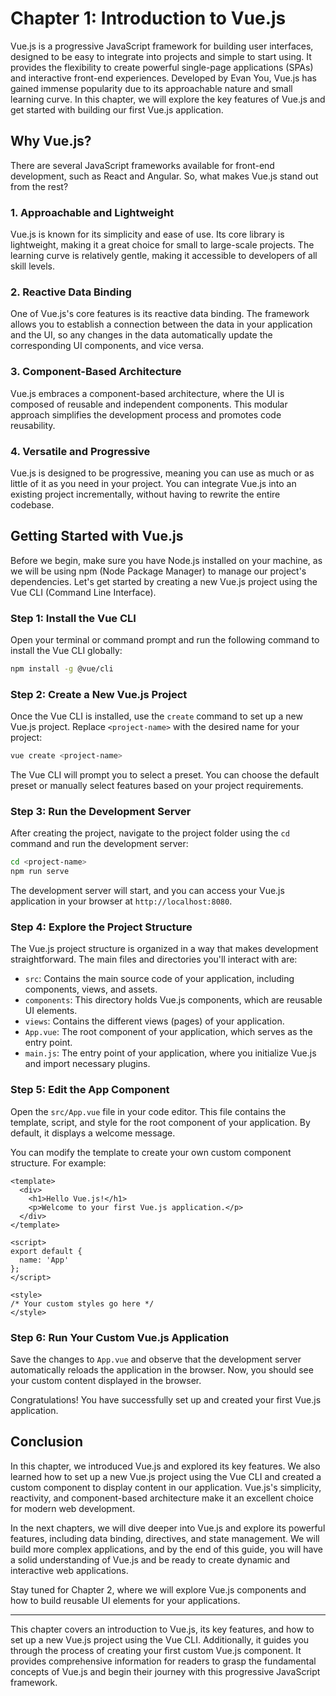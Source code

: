 # Chapter 1: Introduction to Vue.js

Vue.js is a progressive JavaScript framework for building user interfaces, designed to be easy to integrate into projects and simple to start using. It provides the flexibility to create powerful single-page applications (SPAs) and interactive front-end experiences. Developed by Evan You, Vue.js has gained immense popularity due to its approachable nature and small learning curve. In this chapter, we will explore the key features of Vue.js and get started with building our first Vue.js application.

## Why Vue.js?

There are several JavaScript frameworks available for front-end development, such as React and Angular. So, what makes Vue.js stand out from the rest?

### 1. Approachable and Lightweight

Vue.js is known for its simplicity and ease of use. Its core library is lightweight, making it a great choice for small to large-scale projects. The learning curve is relatively gentle, making it accessible to developers of all skill levels.

### 2. Reactive Data Binding

One of Vue.js's core features is its reactive data binding. The framework allows you to establish a connection between the data in your application and the UI, so any changes in the data automatically update the corresponding UI components, and vice versa.

### 3. Component-Based Architecture

Vue.js embraces a component-based architecture, where the UI is composed of reusable and independent components. This modular approach simplifies the development process and promotes code reusability.

### 4. Versatile and Progressive

Vue.js is designed to be progressive, meaning you can use as much or as little of it as you need in your project. You can integrate Vue.js into an existing project incrementally, without having to rewrite the entire codebase.

## Getting Started with Vue.js

Before we begin, make sure you have Node.js installed on your machine, as we will be using npm (Node Package Manager) to manage our project's dependencies. Let's get started by creating a new Vue.js project using the Vue CLI (Command Line Interface).

### Step 1: Install the Vue CLI

Open your terminal or command prompt and run the following command to install the Vue CLI globally:

```bash
npm install -g @vue/cli
```

### Step 2: Create a New Vue.js Project

Once the Vue CLI is installed, use the `create` command to set up a new Vue.js project. Replace `<project-name>` with the desired name for your project:

```bash
vue create <project-name>
```

The Vue CLI will prompt you to select a preset. You can choose the default preset or manually select features based on your project requirements.

### Step 3: Run the Development Server

After creating the project, navigate to the project folder using the `cd` command and run the development server:

```bash
cd <project-name>
npm run serve
```

The development server will start, and you can access your Vue.js application in your browser at `http://localhost:8080`.

### Step 4: Explore the Project Structure

The Vue.js project structure is organized in a way that makes development straightforward. The main files and directories you'll interact with are:

- `src`: Contains the main source code of your application, including components, views, and assets.
- `components`: This directory holds Vue.js components, which are reusable UI elements.
- `views`: Contains the different views (pages) of your application.
- `App.vue`: The root component of your application, which serves as the entry point.
- `main.js`: The entry point of your application, where you initialize Vue.js and import necessary plugins.

### Step 5: Edit the App Component

Open the `src/App.vue` file in your code editor. This file contains the template, script, and style for the root component of your application. By default, it displays a welcome message.

You can modify the template to create your own custom component structure. For example:

```vue
<template>
  <div>
    <h1>Hello Vue.js!</h1>
    <p>Welcome to your first Vue.js application.</p>
  </div>
</template>

<script>
export default {
  name: 'App'
};
</script>

<style>
/* Your custom styles go here */
</style>
```

### Step 6: Run Your Custom Vue.js Application

Save the changes to `App.vue` and observe that the development server automatically reloads the application in the browser. Now, you should see your custom content displayed in the browser.

Congratulations! You have successfully set up and created your first Vue.js application.

## Conclusion

In this chapter, we introduced Vue.js and explored its key features. We also learned how to set up a new Vue.js project using the Vue CLI and created a custom component to display content in our application. Vue.js's simplicity, reactivity, and component-based architecture make it an excellent choice for modern web development.

In the next chapters, we will dive deeper into Vue.js and explore its powerful features, including data binding, directives, and state management. We will build more complex applications, and by the end of this guide, you will have a solid understanding of Vue.js and be ready to create dynamic and interactive web applications.

Stay tuned for Chapter 2, where we will explore Vue.js components and how to build reusable UI elements for your applications.

---
This chapter covers an introduction to Vue.js, its key features, and how to set up a new Vue.js project using the Vue CLI. Additionally, it guides you through the process of creating your first custom Vue.js component. It provides comprehensive information for readers to grasp the fundamental concepts of Vue.js and begin their journey with this progressive JavaScript framework.
